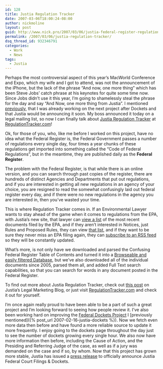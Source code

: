 ```yaml
---
id: 128
title: Justia Regulation Tracker
date: 2007-03-06T18:00:24-08:00
author: nickmoline
layout: post
guid: http://www.nick.pro/2007/03/06/justia-federal-register-regulations/
permalink: /2007/03/06/justia-regulation-tracker/
dsq_thread_id: 932346791
categories:
  - Work
  - News
tags:
  - Justia
---
```

Perhaps the most controversial aspect of this year&#8217;s MacWorld Conference and Expo, which my wife and I got to attend, was not the announcement of the iPhone, but the lack of the phrase &#8220;And now, one more thing&#8221; which has been Steve Jobs&#8217; catch phrase at his keynotes for quite some time now. Since Jobs didn&#8217;t use it this year, I&#8217;m going to shamelessly steal the phrase for the day and say &#8220;And Now, one more thing from Justia&#8221;. I mentioned [previously](https://www.nick.pro/2007/02/16/justia-dockets/), that I was already working on the next project after Dockets and that Justia would be announcing it soon. My boss announced it today on a legal mailing list, so now I can finally talk about [Justia Regulation Tracker](https://regulations.justia.com/) at [RegulationTracker.com](http://www.regulationtracker.com/)!

<!--more-->

Ok, for those of you, who, like me before I worked on this project, have no idea what the Federal Register is, the Federal Government passes a number of regulations every single day, four times a year chunks of these regulations get imported into something called the &#8220;Code of Federal Regulations&#8221;, but in the meantime, they are published daily as the **Federal Register**.

The problem with the Federal Register, is that while there is an online version, and you can search through past copies of the register, there are hundreds of distinct Agencies and Departments that put out regulations, and if you are interested in getting all new regulations in an agency of your choice, you are resigned to read the somewhat confusingly laid out federal register every day, and if there were no new regulations in the agency you are interested in, then you&#8217;ve wasted your time.

This is where Regulation Tracker comes in. If an Environmental Lawyer wants to stay ahead of the game when it comes to regulations from the EPA, with Justia&#8217;s new site, that lawyer can [view a list](https://regulations.justia.com/regulations/fedreg/agencies/environmental-protection-agency/) of the most recent documents filed by the EPA, and if they aren&#8217;t interested in Notices, just Rules and Proposed Rules, they can view [that list](https://regulations.justia.com/regulations/fedreg?rule=yes&proposed_rule=yes&prev=500-300-900-600-200-100), and if they want to be sure they never miss an EPA filing again, they can [subscribe to an RSS feed](https://regulations.justia.com/regulations/fedreg/agencies/environmental-protection-agency?limit=200&mode=atom) so they will be constantly updated.

What&#8217;s more, is not only have we downloaded and parsed the Confusing Federal Register Table of Contents and turned it into a [Browseable and easily filtered Database](https://regulations.justia.com/regulations/fedreg/2007/03/06), but we&#8217;ve also downloaded all of the individual documents since 2005, parsed them all, and added Full Text search capabilities, so that you can search for words in any document posted in the Federal Register.

To find out more about Justia Regulation Tracker, check out [this post](https://lawblog.justia.com/2007/03/09/justia-regulation-tracker-beta-tracking-federal-regulations-rules-proposed-rules-and-notices/) on Justia&#8217;s Legal Marketing Blog, or just visit [RegulationTracker.com](https://regulations.justia.com/) and check it out for yourself.

I&#8217;m once again really proud to have been able to be a part of such a great project and I&#8217;m looking forward to seeing how people review it. I&#8217;ve also been working hard on improving the [Federal Dockets Project](http://dockets.justia.com/) I [previously mentioned]({% post_url 2007-02-16-justia-dockets %}). Now we fetch even more data then before and have found a more reliable source to update it more frequently. I enjoy going to the dockets page throughout the day just to see the number of dockets growing every single hour. We also now have more information then before, including the Cause of Action, and the Presiding and Referring Judge of the case, as well as if a jury was demanded on the case and if so, by whom. Now that this project has grown more stable, Justia has issued a [press release](https://www.businesswire.com/news/home/20070306006003/en/Justia-Launches-Free-Federal-District-Court-Filings) to officially announce Justia Federal Court Filings & Dockets.
